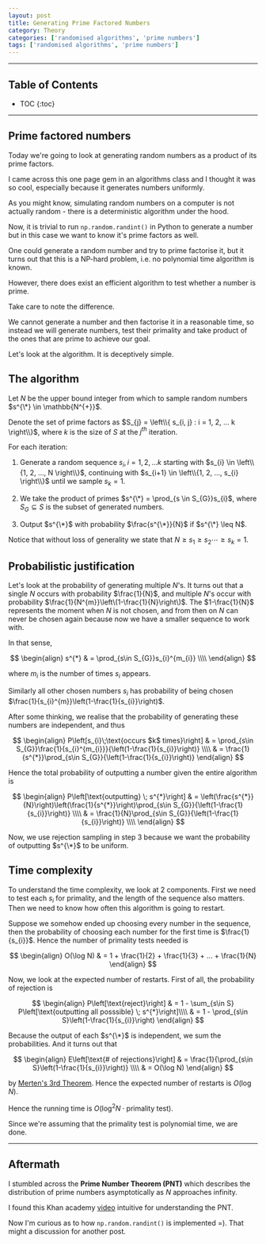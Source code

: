 ```yaml
---
layout: post
title: Generating Prime Factored Numbers
category: Theory
categories: ['randomised algorithms', 'prime numbers']
tags: ['randomised algorithms', 'prime numbers']
---
```


---
<h2 class="no_toc">Table of Contents</h2>

* TOC
{:toc}

<!-- Need this for table of contents above -->
---

## Prime factored numbers

Today we're going to look at generating random numbers as a product of its prime factors. 

I came across this one page gem in an algorithms class and I thought it was so cool, especially because it generates numbers uniformly.

As you might know, simulating random numbers on a computer is not actually random - there is a deterministic algorithm under the hood. 

Now, it is trivial to run `np.random.randint()` in Python to generate a number but in this case we want to know it's prime factors as well.

One could generate a random number and try to prime factorise it, but it turns out that this is a NP-hard problem, i.e. no polynomial time algorithm is known.

However, there does exist an efficient algorithm to test whether a number is prime.

Take care to note the difference.

We cannot generate a number and then factorise it in a reasonable time, so instead we will generate numbers, test their primality and take product of the ones that are prime to achieve our goal. 

Let's look at the algorithm. It is deceptively simple.

## The algorithm

Let $N$ be the upper bound integer from which to sample random numbers $s^{\*} \in \mathbb{N^{+}}$. 

Denote the set of prime factors as $S_{j} = \left\\{ s_{i, j} : i = 1, 2, ... k \right\\}$, where $k$ is the size of $S$ at the $j^{th}$ iteration.

For each iteration:

1. Generate a random sequence $s_{i}, i = 1, 2, ... k$ starting with $s_{i} \in \left\\{1, 2, ..., N \right\\}$, continuing with $s_{i+1} \in \left\\{1, 2, ..., s_{i} \right\\}$ until we sample $s_{k} = 1$. 

2. We take the product of primes $s^{\*} = \prod_{s \in S_{G}}s_{i}$, where $S_{G} \subseteq S$ is the subset of generated numbers. 

3. Output $s^{\*}$ with probability $\frac{s^{\*}}{N}$ if $s^{\*} \leq N$.

Notice that without loss of generality we state that $N \geq s_{1} \geq s_{2} \cdots \geq s_{k} = 1$.  


## Probabilistic justification 

Let's look at the probability of generating multiple $N$'s. It turns out that a single $N$ occurs with probability $\frac{1}{N}$, and multiple $N$'s occur with probability $\frac{1}{N^{m}}\left\(1-\frac{1}{N}\right\)$. The $1-\frac{1}{N}$ represents the moment when $N$ is not chosen, and from then on $N$ can never be chosen again because now we have a smaller sequence to work with. 

In that sense,

$$ 
\begin{align}
	s^{*} & = \prod_{s\in S_{G}}s_{i}^{m_{i}} \\\\
\end{align}
$$ 

where $m_{i}$ is the number of times $s_{i}$ appears. 

Similarly all other chosen numbers $s_{i}$ has probability of being chosen $\frac{1}{s_{i}^{m}}\left(1-\frac{1}{s_{i}}\right)$. 

After some thinking, we realise that the probability of generating these numbers are independent, and thus 

$$ 
\begin{align}
P\left[s_{i}\;\text{occurs $k$ times}\right] & = \prod_{s\in S_{G}}\frac{1}{s_{i}^{m_{i}}}{\left(1-\frac{1}{s_{i}}\right)} \\\\
	& = \frac{1}{s^{*}}\prod_{s\in S_{G}}{\left(1-\frac{1}{s_{i}}\right)} 
\end{align}
$$

Hence the total probability of outputting a number given the entire algorithm is 

$$
\begin{align}
	P\left[\text{outputting} \; s^{*}\right] & = \left(\frac{s^{*}}{N}\right)\left(\frac{1}{s^{*}}\right)\prod_{s\in S_{G}}{\left(1-\frac{1}{s_{i}}\right)} \\\\
		& = \frac{1}{N}\prod_{s\in S_{G}}{\left(1-\frac{1}{s_{i}}\right)} \\\\
\end{align}
$$

Now, we use rejection sampling in step 3 because we want the probability of outputting $s^{\*}$ to be uniform. 

## Time complexity

To understand the time complexity, we look at 2 components. First we need to test each $s_{i}$ for primality, and the length of the sequence also matters. Then we need to know how often this algorithm is going to restart.

Suppose we somehow ended up choosing every number in the sequence, then the probability of choosing each number for the first time is $\frac{1}{s_{i}}$. Hence the number of primality tests needed is

$$
\begin{align}
	O(\log N) & = 1 + \frac{1}{2} + \frac{1}{3} + ... + \frac{1}{N}
\end{align}
$$

Now, we look at the expected number of restarts. First of all, the probability of rejection is 

$$
\begin{align}
	P\left[\text{reject}\right] & = 1 - \sum_{s\in S} P\left[\text{outputting all posssible} \; s^{*}\right]\\\\
		& = 1 - \prod_{s\in S}\left(1-\frac{1}{s_{i}}\right)
\end{align}
$$

Because the output of each $s^{\*}$ is independent, we sum the probabilities. And it turns out that

$$
\begin{align}
	E\left[\text{# of rejections}\right] & = \frac{1}{\prod_{s\in S}\left(1-\frac{1}{s_{i}}\right)} \\\\
			& = O(\log N)
\end{align}
$$

by [Merten's 3rd Theorem]("https://en.wikipedia.org/wiki/Mertens%27_theorems#In_number_theory"). Hence the expected number of restarts is $O(\log N)$.

Hence the running time is $O(\log^{2}N\cdot\text{primality test})$.

Since we're assuming that the primality test is polynomial time, we are done. 

---

## Aftermath

I stumbled across the __Prime Number Theorem (PNT)__ which describes the distribution of prime numbers asymptotically as $N$ approaches infinity. 

I found this Khan academy [video](https://www.khanacademy.org/computing/computer-science/cryptography/comp-number-theory/v/prime-number-theorem-the-density-of-primes) intuitive for understanding the PNT. 

Now I'm curious as to how `np.random.randint()` is implemented =). That might a discussion for another post. 